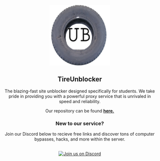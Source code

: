 <p align="center"><img src="/apple-touch-icon.png" height="200px" width="200px">
</p>
<div align="center">
<h2>TireUnblocker</h2>
<p>The blazing-fast site unblocker designed specifically for students. We take pride in providing you with a powerful proxy service that is unrivaled in speed and reliability.</p>


Our repository can be found **[here.](https://github.com/TireNetwork/TireUnblocker)**


<h3>New to our service?</h3>
Join our Discord below to recieve free links and discover tons of computer bypasses, hacks, and more within the server.
<br>

<br>


[![Join us on Discord](https://invidget.switchblade.xyz/dmnet?theme=dark)](https://discord.gg/dmnet)
</div>
